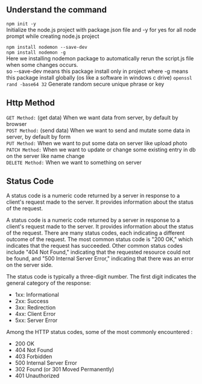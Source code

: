 ## Understand the command

`npm init -y` <br>
Initialize the node.js project with package.json file and -y for yes for all node prompt while creating node.js project <br>

`npm install nodemon --save-dev` <br>
`npm install nodemon -g` <br>
Here we installing nodemon package to automatically rerun the script.js file when some changes occurs. <br>
so --save-dev means this package install only in project where -g means this package install globally (os like a software in windows c drive)
`openssl rand -base64 32` Generate random secure unique phrase or key

## Http Method

`GET Method:` (get data) When we want data from server, by default by browser <br>
`POST Method:` (send data) When we want to send and mutate some data in server, by default by form <br>
`PUT Method:` When we want to put some data on server like upload photo<br>
`PATCH Method:` When we want to update or change some existing entry in db on the server like name change<br>
`DELETE Method:` When we want to something on server<br>

## Status Code

A status code is a numeric code returned by a server in response to a client's request made to the server. It provides information about the status of the request.

A status code is a numeric code returned by a server in response to a client's request made to the server. It provides information about the status of the request. There are many status codes, each indicating a different outcome of the request. The most common status code is "200 OK," which indicates that the request has succeeded. Other common status codes include "404 Not Found," indicating that the requested resource could not be found, and "500 Internal Server Error," indicating that there was an error on the server side. <br>

The status code is typically a three-digit number. The first digit indicates the general category of the response: <br>

- 1xx: Informational
- 2xx: Success
- 3xx: Redirection
- 4xx: Client Error
- 5xx: Server Error

Among the HTTP status codes, some of the most commonly encountered : <br>

- 200 OK
- 404 Not Found
- 403 Forbidden
- 500 Internal Server Error
- 302 Found (or 301 Moved Permanently)
- 401 Unauthorized